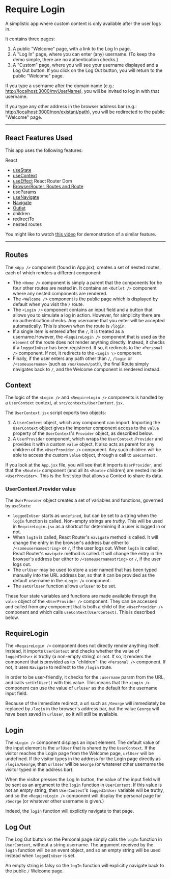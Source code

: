 # Require Login

A simplistic app where custom content is only available after the user logs in.

It contains three pages:

1. A public "Welcome" page, with a link to the Log In page.
2. A "Log In" page, where you can enter (any) username. (To keep the demo simple, there are no authentication checks.)
3. A "Custom" page, where you will see your username displayed and a Log Out button. If you click on the Log Out button, you will return to the public "Welcome" page.

If you type a username after the domain name (e.g.: [http://localhost:3000/myUserName](http://localhost:3000/myUserName)), you will be invited to log in with that username.

If you type any other address in the browser address bar (e.g.: [http://localhost:3000/non/existant/path](http://localhost:3000/non/existant/path)), you will be redirected to the public "Welcome" page. 

---

## React Features Used

This app uses the following features:

React
* [useState](https://reactjs.org/docs/hooks-state.html)
* [useContext](https://reactjs.org/docs/context.html)
* [useEffect](https://reactjs.org/docs/hooks-effect.html)
React Router Dom
* [BrowserRouter, Routes and Route](https://reactrouter.com/docs/en/v6/getting-started/overview)
* [useParams](https://reactrouter.com/docs/en/v6/api#useparams)
* [useNavigate](https://reactrouter.com/docs/en/v6/getting-started/overview#navigation)
* [Navigate](https://reactrouter.com/docs/en/v6/api#navigate)
* [Outlet](https://reactrouter.com/docs/en/v6/api#outlet)
* children
* redirectTo
* nested routes

You might like to watch [this video](https://www.youtube.com/watch?v=zCgruoRUxlk) for demonstration of a similar feature.

---

## Routes

The `<App />` component (found in App.jsx), creates a set of nested routes, each of which renders a different component:

* The `<Home />` component is simply a parent that the components for he four other routes are nested in. It contains an `<Outlet />` component where any nested components are rendered.
* The `<Welcome /`> component is the public page which is displayed by default when you visit the `/` route.
* The `<Login />` component contains an input field and a button that allows you to simulate a log in action. However, for simplicity there are no authentication checks. Any username that you enter will be accepted automatically. This is shown when the route is `/login`.
* If a single item is entered after the `/`, it is treated as a username.However, the `<RequireLogin />` component that is used as the `element` of the route does not render anything directly. Instead, it checks if a `loggedInUser` has been registered. If so, it redirects to the `<Personal />` component. If not, it redirects to the `<Login \>` component.
* Finally, if the user enters any path other than `/`, `/login` or `/<someusername>` (such as `/no/known/path`), the final Route simply navigates back to `/`, and the Welcome component is rendered instead.

## Context

The logic of the `<Login />` and `<RequireLogin />` components is handled by a `UserContext` context, at `src/contexts/UserContext.jsx`.

The `UserContext.jsx` script exports two objects:

1. A `UserContext` object, which any component can import. Importing the `UserContext` object gives the importer component access to the `value` property of the `UserContext`'s `Provider` object, as described below.
2. A `UserProvider` component, which wraps the `UserContext.Provider` and provides it with a custom `value` object. It also acts as parent for any children of the `<UserProvider />` component. Any such children will be able to access the custom `value` object, through a call to `useContext`.

If you look at the `App.jsx` file, you will see that it imports `UserProvider`, and that the `<Routes>` component (and all its `<Route>` children) are nested inside `<UserProvider>`. This is the first step that allows a Context to share its data.

### UserContext.Provider value

The `UserProvider` object creates a set of variables and functions, governed by `useState`:

* `loggedInUser` starts as `undefined`, but can be set to a string when the `logIn` function is called. Non-empty strings are *truthy*. This will be used in `RequireLogin.jsx` as a shortcut for determining if a user is logged in or not.
* When `logIn` is called, React Router's `navigate` method is called. It will change the entry in the browser's address bar either to `/<someusernamestring>` or `/`, if the user logs out. When `logIn` is called, React Router's `navigate` method is called. It will change the entry in the browser's address bar either to `/<someusernamestring>` or `/`, if the user logs out.
* The `urlUser` may be used to store a user named that has been typed manually into the URL address bar, so that it can be provided as the default username in the `<Login />` component.
* The `setUrlUser` function allows `urlUser` to be set.

These four state variables and functions are made available through the `value` object of the `<UserProvider />` component. They can be accessed and called from any component that is both a child of the `<UserProvider />` component and which calls `useContext(UserContext)`. This is described below.

## RequireLogin

The `<RequireLogin />` component does not directly render anything itself. Instead, it imports `UserContext` and checks whether the value of `loggedInUser` is truthy (a non-empty string) or not. If so, it renders the component that is provided as its "children": the `<Personal />` component. If not, it uses `Navigate` to redirect to the `/login` route.

In order to be user-friendly, it checks for the `:username` param from the URL, and calls `setUrlUser()` with this value. This means that the `<Login />` component can use the value of `urlUser` as the default for the username input field.

Because of the immediate redirect, a url such as `/George` will immediately be replaced by `/login` in the browser's address bar, but the value `George` will have been saved in `urlUser`, so it will still be available.

## Login

The `<Login />` component displays an input element. The default value of the input element is the `urlUser` that is shared by the `UserContext`. If the visitor reaches the Login page from the Welcome page, `urlUser` will be undefined. If the visitor types in the address for the Login page directly as `/login/George`, then `urlUser` will be `George` (or whatever other username the visitor typed in the address bar).

When the visitor presses the Log In button, the value of the input field will be sent as an argument to the `logIn` function in `UserContext`. If this value is not an empty string, then `UserContext`'s `loggedInUser` variable will be truthy, and so the `<RequireLogin />` component will display the personal page for `/George` (or whatever other username is given.)

Indeed, the `logIn` function will explictly navigate to that page.


## Log Out

The Log Out button on the Personal page simply calls the `logIn` function in `UserContext`, without a string username. The argument received by the `logIn` function will be an event object, and so an empty string will be used instead when `loggedInUser` is set.

An empty string is falsy so the `logIn` function will explicitly navigate back to the public `/` Welcome page.